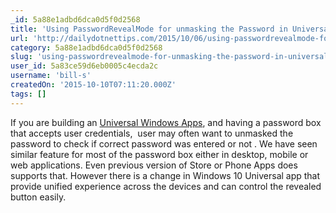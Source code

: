 ```yaml
---
_id: 5a88e1adbd6dca0d5f0d2568
title: 'Using PasswordRevealMode for unmasking the Password in Universal Windows Apps'
url: 'http://dailydotnettips.com/2015/10/06/using-passwordrevealmode-for-unmasking-the-password-in-universal-windows-apps/'
category: 5a88e1adbd6dca0d5f0d2568
slug: 'using-passwordrevealmode-for-unmasking-the-password-in-universal-windows-apps'
user_id: 5a83ce59d6eb0005c4ecda2c
username: 'bill-s'
createdOn: '2015-10-10T07:11:20.000Z'
tags: []
---
```


If you are building an <a href="http://dailydotnettips.com/tag/universal-windows-app/" target="_blank">Universal Windows Apps</a>, and having a password box that accepts user credentials,  user may often want to unmasked the password to check if correct password was entered or not . We have seen similar feature for most of the password box either in desktop, mobile or web applications. Even previous version of Store or Phone Apps does supports that. However there is a change in Windows 10 Universal app that provide unified experience across the devices and can control the revealed button easily.
